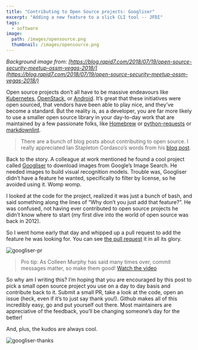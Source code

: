 ```yaml
---
title: "Contributing to Open Source projects: Googliser"
excerpt: "Adding a new feature to a slick CLI tool -- JFDI"
tags: 
  - software
image:
  path: /images/opensource.png
  thumbnail: /images/opensource.png
---
```


*Background image from: [https://blog.rapid7.com/2018/07/19/open-source-security-meetup-ossm-vegas-2018/](https://blog.rapid7.com/2018/07/19/open-source-security-meetup-ossm-vegas-2018/)*

Open source projects don’t all have to be massive endeavours like [Kubernetes](https://github.com/kubernetes/), [OpenStack](http://opendev.org/openstack), or [Android](https://android.googlesource.com/). It’s great that these initiatives were open sourced, that vendors have been able to play nice, and they’ve become a standard. But the reality is, as a developer, you are far more likely to use a smaller open source library in your day-to-day work that are maintained by a few passionate folks, like [Homebrew](https://github.com/Homebrew) or [python-requests](https://3.python-requests.org/) or [markdownlint](https://github.com/DavidAnson/markdownlint).

> There are a bunch of blog posts about contributing to open source. I really appreciated Ian Stapleton Cordasco’s words from his [blog post](https://blog.ian.stapletoncordas.co/2019/02/open-sources-affects-on-a-career.html).

Back to the story. A colleague at work mentioned he found a cool project called [Googliser](https://github.com/teracow/googliser/) to download images from Google’s Image Search. He needed images to build visual recognition models. Trouble was, Googliser didn’t have a feature he wanted, specifically to filter by license, so he avoided using it. Womp womp.

I looked at the code for the project, realized it was just a bunch of bash, and said something along the lines of “Why don’t you just add that feature?”. He was confused, not having ever contributed to open source projects he didn’t know where to start (my first dive into the world of open source was back in 2012).

So I went home early that day and whipped up a pull request to add the feature he was looking for. You can see [the pull request](https://github.com/teracow/googliser/pull/19) it in all its glory.

![googliser-pr]({{'/images/googliser-pr.png'}})

> Pro tip: As Colleen Murphy has said many times over, commit messages matter, so make them good! [Watch the video](https://www.youtube.com/watch?v=pU-VasVPNAs)

So why am I writing this? I’m hoping that you are encouraged by this post to pick a small open source project you use on a day to day basis and contribute back to it. Submit a small PR, take a look at the code, open an issue (heck, even if it’s to just say thank you!). Github makes all of this incredibly easy, go and put yourself out there. Most maintainers are appreciative of the feedback, you’ll be changing someone’s day for the better!

And, plus, the kudos are always cool.

![googliser-thanks]({{'/images/googliser-thanks.png'}})
